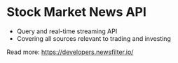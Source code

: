 # Stock Market News API

- Query and real-time streaming API
- Covering all sources relevant to trading and investing

Read more: https://developers.newsfilter.io/
